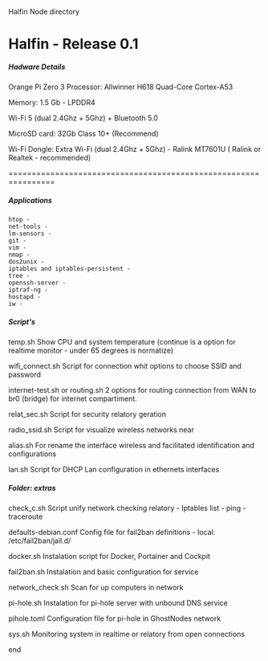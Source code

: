 Halfin Node directory

# Halfin - Release 0.1
##### Hadware Details

Orange Pi Zero 3
Processor:
Allwinner H618 Quad-Core Cortex-A53

Memory:
1.5 Gb - LPDDR4 

Wi-Fi 5 (dual 2.4Ghz + 5Ghz) + Bluetooth 5.0

MicroSD card:
32Gb Class 10+ (Recommend)

Wi-Fi Dongle:
Extra Wi-Fi (dual 2.4Ghz + 5Ghz) - Ralink MT7601U ( Ralink or Realtek - recommended)

================================================================

##### Applications

	htop - 
	net-tools -
	lm-sensors -
	git - 
	vim -
	nmap - 
	dos2unix - 
	iptables and iptables-persistent - 
	tree - 
	openssh-server -
	iptraf-ng - 
	hostapd - 
	iw -


##### Script's

temp.sh
Show CPU and system temperature (continue is a option for realtime monitor - under 65 degrees is normatize)

wifi_connect.sh
Script for connection whit options to choose SSID and password

internet-test.sh or routing.sh
2 options for routing connection from WAN to br0 (bridge) for internet compartiment.

relat_sec.sh
Script for security relatory geration

radio_ssid.sh
Script for visualize wireless networks near

alias.sh
For rename the interface wireless and facilitated identification and configurations

lan.sh
Script for DHCP Lan configuration in ethernets interfaces


##### Folder: extras
check_c.sh
Script unify network checking relatory - Iptables list - ping - traceroute

defaults-debian.conf
Config file for fail2ban definitions - local: /etc/fail2ban/jail.d/

docker.sh
Instalation script for Docker, Portainer and Cockpit

fail2ban.sh
Instalation and basic configuration for service

network_check.sh
Scan for up computers in network

pi-hole.sh
Instalation for pi-hole server with unbound DNS service

pihole.toml
Configuration file for pi-hole in GhostNodes network

sys.sh
Monitoring system in realtime or relatory from open connections

end
